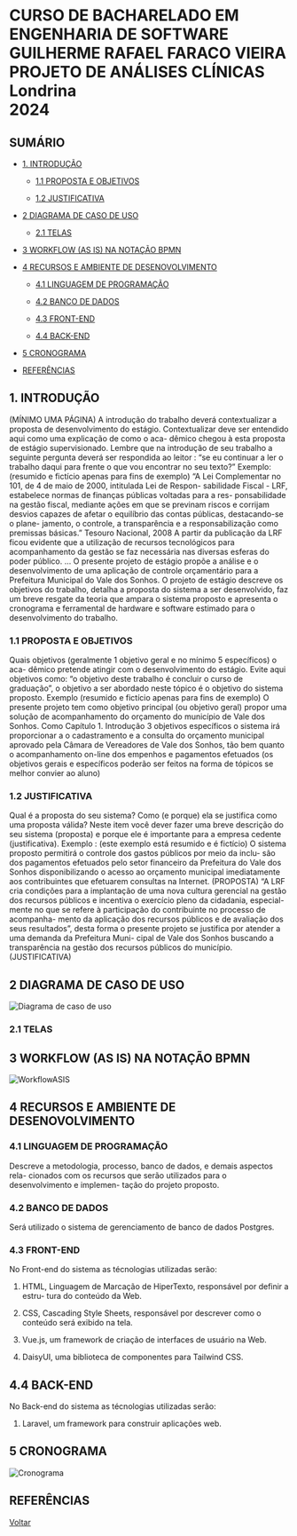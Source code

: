 # CURSO DE BACHARELADO EM ENGENHARIA DE SOFTWARE </br> GUILHERME RAFAEL FARACO VIEIRA </br> PROJETO DE ANÁLISES CLÍNICAS </br> Londrina </br> 2024

## SUMÁRIO

- [1. INTRODUÇÃO](#1-introdução)

  - [1.1 PROPOSTA E OBJETIVOS](#11-proposta-e-objetivos)

  - [1.2 JUSTIFICATIVA](#12-justificativa)

- [2 DIAGRAMA DE CASO DE USO](#2-diagrama-de-caso-de-uso)
  - [2.1 TELAS](#21-telas)

- [3 WORKFLOW (AS IS) NA NOTAÇÃO BPMN](#3-workflow-as-is-na-notação-bpmn)

- [4 RECURSOS E AMBIENTE DE DESENOVOLVIMENTO](#4-recursos-e-ambiente-de-desenovolvimento)

  - [4.1 LINGUAGEM DE PROGRAMAÇÃO](#41-linguagem-de-programação)

  - [4.2 BANCO DE DADOS](#42-banco-de-dados)

  - [4.3 FRONT-END](#43-front-end)

  - [4.4 BACK-END](#44-back-end)

- [5 CRONOGRAMA](#5-cronograma)

- [REFERÊNCIAS](#referências)

## 1. INTRODUÇÃO

(MÍNIMO UMA PÁGINA)
A introdução do trabalho deverá contextualizar a proposta de desenvolvimento
do estágio.
Contextualizar deve ser entendido aqui como uma explicação de como o aca-
dêmico chegou à esta proposta de estágio supervisionado.
Lembre que na introdução de seu trabalho a seguinte pergunta deverá ser
respondida ao leitor : “se eu continuar a ler o trabalho daqui para frente o que vou
encontrar no seu texto?”
Exemplo:
(resumido e fictício apenas para fins de exemplo)
“A Lei Complementar no 101, de 4 de maio de 2000, intitulada Lei de Respon-
sabilidade Fiscal - LRF, estabelece normas de finanças públicas voltadas para a res-
ponsabilidade na gestão fiscal, mediante ações em que se previnam riscos e corrijam
desvios capazes de afetar o equilíbrio das contas públicas, destacando-se o plane-
jamento, o controle, a transparência e a responsabilização como premissas básicas.”
Tesouro Nacional, 2008
A partir da publicação da LRF ficou evidente que a utilização de recursos
tecnológicos para acompanhamento da gestão se faz necessária nas diversas esferas
do poder público.
...
O presente projeto de estágio propõe a análise e o desenvolvimento de uma
aplicação de controle orçamentário para a Prefeitura Municipal do Vale dos Sonhos.
O projeto de estágio descreve os objetivos do trabalho, detalha a proposta do
sistema a ser desenvolvido, faz um breve resgate da teoria que ampara o sistema
proposto e apresenta o cronograma e ferramental de hardware e software estimado
para o desenvolvimento do trabalho.

### 1.1 PROPOSTA E OBJETIVOS

Quais objetivos (geralmente 1 objetivo geral e no mínimo 5 específicos) o aca-
dêmico pretende atingir com o desenvolvimento do estágio.
Evite aqui objetivos como: “o objetivo deste trabalho é concluir o curso de
graduação”, o objetivo a ser abordado neste tópico é o objetivo do sistema proposto.
Exemplo (resumido e fictício apenas para fins de exemplo)
O presente projeto tem como objetivo principal (ou objetivo geral) propor uma
solução de acompanhamento do orçamento do município de Vale dos Sonhos. Como
Capítulo 1. Introdução 3
objetivos específicos o sistema irá proporcionar a o cadastramento e a consulta do
orçamento municipal aprovado pela Câmara de Vereadores de Vale dos Sonhos, tão
bem quanto o acompanhamento on-line dos empenhos e pagamentos efetuados
(os objetivos gerais e específicos poderão ser feitos na forma de tópicos se
melhor convier ao aluno)

### 1.2 JUSTIFICATIVA

Qual é a proposta do seu sistema? Como (e porque) ela se justifica como uma
proposta válida?
Neste item você dever fazer uma breve descrição do seu sistema (proposta) e
porque ele é importante para a empresa cedente (justificativa).
Exemplo :
(este exemplo está resumido e é fictício)
O sistema proposto permitirá o controle dos gastos públicos por meio da inclu-
são dos pagamentos efetuados pelo setor financeiro da Prefeitura do Vale dos Sonhos
disponibilizando o acesso ao orçamento municipal imediatamente aos contribuintes
que efetuarem consultas na Internet. (PROPOSTA)
“A LRF cria condições para a implantação de uma nova cultura gerencial na
gestão dos recursos públicos e incentiva o exercício pleno da cidadania, especial-
mente no que se refere à participação do contribuinte no processo de acompanha-
mento da aplicação dos recursos públicos e de avaliação dos seus resultados”, desta
forma o presente projeto se justifica por atender a uma demanda da Prefeitura Muni-
cipal de Vale dos Sonhos buscando a transparência na gestão dos recursos públicos
do município. (JUSTIFICATIVA)

## 2 DIAGRAMA DE CASO DE USO

![Diagrama de caso de uso](./img/diagramas/caso_de_uso.png)

### 2.1 TELAS

## 3 WORKFLOW (AS IS) NA NOTAÇÃO BPMN

![WorkflowASIS](./img/diagramas/WorkflowASIS.png)

## 4 RECURSOS E AMBIENTE DE DESENOVOLVIMENTO

### 4.1 LINGUAGEM DE PROGRAMAÇÃO

Descreve a metodologia, processo, banco de dados, e demais aspectos rela-
cionados com os recursos que serão utilizados para o desenvolvimento e implemen-
tação do projeto proposto.

### 4.2 BANCO DE DADOS

Será utilizado o sistema de gerenciamento de banco de dados Postgres.

### 4.3 FRONT-END

No Front-end do sistema as técnologias utilizadas serão:

  1. HTML, Linguagem de Marcação de HiperTexto, responsável por definir a estru-
tura do conteúdo da Web.

  2. CSS, Cascading Style Sheets, responsável por descrever como o conteúdo será
exibido na tela.

  3. Vue.js, um framework de criação de interfaces de usuário na Web.

  4. DaisyUI, uma biblioteca de componentes para Tailwind CSS.

## 4.4 BACK-END

No Back-end do sistema as técnologias utilizadas serão:

  1. Laravel, um framework para construir aplicações web.

## 5 CRONOGRAMA

![Cronograma](/docs/img/Cronograma-de-projeto-Cronograma-de-projeto.png)

## REFERÊNCIAS

[Voltar](readme.md)
